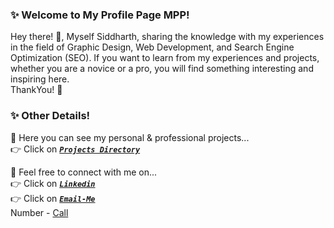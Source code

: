 <!--
**siddharth-jain-singhai/Siddharth-Jain-Singhai** is a ✨ _special_ ✨ repository because its `README.md` (this file) appears on your GitHub profile.
-->

### ✨ Welcome to My Profile Page MPP!
Hey there! 👋,
Myself Siddharth, sharing the knowledge with my experiences in the field of Graphic Design, Web Development, and Search Engine Optimization (SEO). If you want to learn from my experiences and projects, whether you are a novice or a pro, you will find something interesting and inspiring here.  
ThankYou! 🤝

### ✨ Other Details!
💬 Here you can see my personal & professional projects...  
👉 Click on [*__`Projects Directory`__*](https://github.com/siddharth-jain-singhai/Projectory)

💬 Feel free to connect with me on...  
👉 Click on <a alt="Linkedin" href="https://www.linkedin.com/in/siddharth-jain-singhai/">*__`Linkedin`__*</a>  
👉 Click on <a alt="Email-ID" href="mailto:singhaisiddharth58@gmail.com">*__`Email-Me`__*</a>  
Number - <a href="tel:+917906159120">Call</a>
